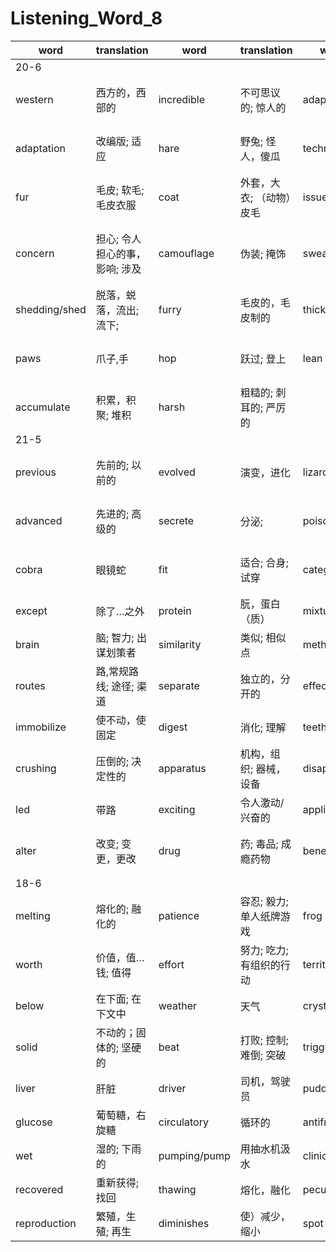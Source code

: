 # Listening_Word_8

| word          | translation                    | word         | translation              | word         | translation                | word         | translation                     |
| ------------- | ------------------------------ | ------------ | ------------------------ | ------------ | -------------------------- | ------------ | ------------------------------- |
| 20-6          |
| western       | 西方的，西部的                 | incredible   | 不可思议的; 惊人的       | adapt        | （使）适应/适合; 改编; 改造  | evolve       | （使）逐渐形成/演变; 进化       |
| adaptation    | 改编版; 适应                   | hare         | 野兔; 怪人，傻瓜         | technically  | 技术上; 学术上; 专业上     | blind        | 失明的; 使…看不见; 使眼花       |
| fur           | 毛皮; 软毛; 毛皮衣服           | coat         | 外套，大衣; （动物）皮毛 | issue        | 问题;发表，发布            | twig         | 理解，明白，细枝，嫩枝          |
| concern       | 担心; 令人担心的事，影响; 涉及 | camouflage   | 伪装; 掩饰               | swear        | 咒骂; 郑重承诺; 发誓       | chances      | 机会( chance的名词复数 ); 偶然; |
| shedding/shed | 脱落，蜕落，流出; 流下;        | furry        | 毛皮的，毛皮制的         | thick        | 浓的，茂密的; 厚的         | thin         | 薄的; 瘦的; 稀少的; 细的        |
| paws          | 爪子,手                        | hop          | 跃过; 登上               | lean         | 倾斜; 倚靠，瘦的，脂肪少的 | lightweight  | 轻量的; 不重要的                |
| accumulate    | 积累，积聚; 堆积               | harsh        | 粗糙的; 刺耳的; 严厉的   |
| 21-5          |
| previous      | 先前的; 以前的                 | evolved      | 演变，进化               | lizards      | 蜥蜴                       | venomous     | （蛇等）分泌毒液的; 有毒的      |
| advanced      | 先进的; 高级的                 | secrete      | 分泌;        | poisonous    | 有毒的; 极令人厌恶的       | viper        | 蝰蛇; 毒蛇; 阴险恶毒的人        |
| cobra         | 眼镜蛇                         | fit          | 适合; 合身; 试穿         | category     | 种类; 类别                 | classified   | 机密的，保密的; 分类的          |
| except        | 除了…之外                      | protein      | 朊，蛋白（质）           | mixture      | 混合; 混合物               | toxic        | 有毒的; 中毒的                  |
| brain         | 脑; 智力; 出谋划策者           | similarity   | 类似; 相似点             | method       | 方法; 有条不紊             | bacteria     | 细菌                            |
| routes        | 路,常规路线; 途径; 渠道        | separate     | 独立的，分开的           | effective    | 有效的; 实际的             | deliver      | 发表; 宣布; 递送; 交付          |
| immobilize    | 使不动，使固定                 | digest       | 消化; 理解               | teeth/tooth  | 牙; 齿; 齿状部份           | efficient    | 效率高的; 有能力的              |
| crushing      | 压倒的; 决定性的               | apparatus    | 机构，组织; 器械，设备   | disappeared  | 不见，消失                 | constriction | 压缩; 紧压的感觉; 束紧; 压缩物  |
| led           | 带路                           | exciting     | 令人激动/兴奋的          | applications | 申请; 申请书; 申请         | medical      | 医学的; 内科的                  |
| alter         | 改变; 变更，更改               | drug         | 药; 毒品; 成瘾药物       | benefit      | 好处; 优势; 福利费         | far-fetch    | 牵强的，未必会的; 不着边际      |
| 18-6          |
| melting       | 熔化的; 融化的                 | patience     | 容忍; 毅力; 单人纸牌游戏 | frog         | 青蛙                       | blend        | （使）混合; 融合                |
| worth         | 价值，值…钱; 值得              | effort       | 努力; 吃力; 有组织的行动 | territory    | 领土; 地盘; 范围           | drop         | 落下; （使）降低; 使掉下        |
| below         | 在下面; 在下文中               | weather      | 天气                     | crystal      | 结晶，晶体; 水晶           | aback        | 吃惊地; 向后                    |
| solid         | 不动的；固体的; 坚硬的                 | beat         | 打败; 控制; 难倒; 突破   | trigger      | 引发，触发; 扣…的扳机      | lungs        | 肺                              |
| liver         | 肝脏                           | driver       | 司机，驾驶员             | puddle       | 水坑; 胶土                 | underneath   | 在下面，在底下                  |
| glucose       | 葡萄糖，右旋糖                 | circulatory  | 循环的                   | antifreeze   | 防冻剂                     | sightly      | 好看的                          |
| wet           | 湿的; 下雨的                   | pumping/pump | 用抽水机汲水             | clinically   | 临床地；门诊部地           | pulse        | 脉搏;                           |
| recovered     | 重新获得; 找回                 | thawing      | 熔化，融化               | peculiar     | 奇怪的，古怪的;            | longevity    | 长寿; 寿命; 长期供职            |
| reproduction  | 繁殖，生殖; 再生               | diminishes   | 使）减少，缩小           | spot | 发现 |